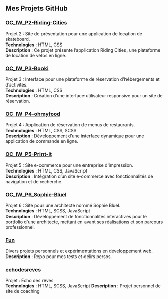 ## Mes Projets GitHub

### [OC_IW_P2-Riding-Cities](https://github.com/Ricomaldo/OC_IW_P2-Riding-Cities)
Projet 2 : Site de présentation pour une application de location de skateboard.  
**Technologies** : HTML, CSS  
**Description** : Ce projet présente l’application Riding Cities, une plateforme de location de vélos en ligne.

### [OC_IW_P3-Booki](https://github.com/Ricomaldo/OC_IW_P3-Booki)
Projet 3 : Interface pour une plateforme de réservation d’hébergements et d’activités.  
**Technologies** : HTML, CSS  
**Description** : Création d’une interface utilisateur responsive pour un site de réservation.

### [OC_IW_P4-ohmyfood](https://github.com/Ricomaldo/OC_IW_P4-ohmyfood)
Projet 4 : Application de réservation de menus de restaurants.  
**Technologies** : HTML, CSS, SCSS  
**Description** : Développement d’une interface dynamique pour une application de commande en ligne.

### [OC_IW_P5-Print-it](https://github.com/Ricomaldo/OC_IW_P5-Print-it)
Projet 5 : Site e-commerce pour une entreprise d'impression.  
**Technologies** : HTML, CSS, JavaScript  
**Description** : Intégration d’un site e-commerce avec fonctionnalités de navigation et de recherche.

### [OC_IW_P6_Sophie-Bluel](https://github.com/Ricomaldo/OC_IW_P6_Sophie-Bluel)
Projet 6 : Site pour une architecte nommé Sophie Bluel.  
**Technologies** : HTML, SCSS, JavaScript  
**Description** : Développement de fonctionnalités interactives pour le portfolio d'une architecte, mettant en avant ses réalisations et son parcours professionnel. 

### [Fun](https://github.com/Ricomaldo/Fun)
Divers projets personnels et expérimentations en développement web.  
**Description** : Repo pour mes tests et délirs persos.

### [echodesreves](https://github.com/Ricomaldo/echodesreves)
Projet : Écho des rêves  
**Technologies** : HTML, SCSS, JavaScript
**Description** : Projet personnel de site de coaching
